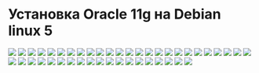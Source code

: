 Установка Oracle 11g на Debian linux 5
========================================

![](vlcsnap-2022-10-27-03h06m02s994.png)
![](vlcsnap-2022-10-27-03h08m03s225.png)
![](vlcsnap-2022-10-27-03h09m41s170.png)
![](vlcsnap-2022-10-27-03h10m47s922.png)
![](vlcsnap-2022-10-27-03h11m32s837.png)
![](vlcsnap-2022-10-27-03h11m48s568.png)
![](vlcsnap-2022-10-27-03h11m59s367.png)
![](vlcsnap-2022-10-27-03h12m09s166.png)
![](vlcsnap-2022-10-27-03h12m29s820.png)
![](vlcsnap-2022-10-27-03h12m36s920.png)
![](vlcsnap-2022-10-27-03h12m52s971.png)
![](vlcsnap-2022-10-27-03h13m03s301.png)
![](vlcsnap-2022-10-27-03h13m10s692.png)
![](vlcsnap-2022-10-27-03h13m21s569.png)
![](vlcsnap-2022-10-27-03h13m46s473.png)
![](vlcsnap-2022-10-27-03h14m11s433.png)
![](vlcsnap-2022-10-27-03h14m18s986.png)
![](vlcsnap-2022-10-27-03h14m36s928.png)
![](vlcsnap-2022-10-27-03h14m48s591.png)
![](vlcsnap-2022-10-27-03h15m12s527.png)
![](vlcsnap-2022-10-27-03h15m22s972.png)
![](vlcsnap-2022-10-27-03h15m33s585.png)
![](vlcsnap-2022-10-27-03h15m47s954.png)
![](vlcsnap-2022-10-27-03h15m55s782.png)
![](vlcsnap-2022-10-27-03h16m10s375.png)
![](vlcsnap-2022-10-27-03h16m41s743.png)
![](vlcsnap-2022-10-27-03h17m09s331.png)
![](vlcsnap-2022-10-27-03h18m54s009.png)
![](vlcsnap-2022-10-27-03h19m30s250.png)
![](vlcsnap-2022-10-27-03h19m46s487.png)
![](vlcsnap-2022-10-27-03h20m25s670.png)
![](vlcsnap-2022-10-27-03h20m48s261.png)
![](vlcsnap-2022-10-27-03h20m52s547.png)
![](vlcsnap-2022-10-27-03h21m12s457.png)
![](vlcsnap-2022-10-27-03h21m28s657.png)
![](vlcsnap-2022-10-27-03h21m37s562.png)
![](vlcsnap-2022-10-27-03h21m48s031.png)
![](vlcsnap-2022-10-27-03h22m22s965.png)
![](vlcsnap-2022-10-27-03h22m47s668.png)
![](vlcsnap-2022-10-27-03h23m48s819.png)
![](vlcsnap-2022-10-27-03h24m04s134.png)
![](vlcsnap-2022-10-27-03h24m16s383.png)
![](vlcsnap-2022-10-27-03h24m30s576.png)
![](vlcsnap-2022-10-27-03h24m39s041.png)
